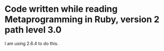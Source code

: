 # Code written while reading Metaprogramming in Ruby, version 2 path level 3.0

I am using 2.6.4 to do this.
